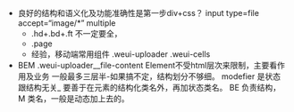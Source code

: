 - 良好的结构和语义化及功能准确性是第一步div+css？
  input type=file accept=“image/*” multiple
  - .hd+.bd+.ft  不一定要全，
  - .page
  - 经验，移动端常用组件
    .weui-uploader
    .weui-cells
- BEM
    .weui-uploader__file-content
    Element不受html层次来限制，主要看作用及业务 一般最多三层半-如果搞不定，结构划分不够细。
    modefier 是状态 跟结构无关_ 要善于在元素的结构化类名外，再加状态类名。 
    BE 负责结构，
    M 类名，一般是动态加上去的。
 


